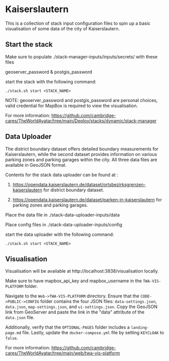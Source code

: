 # Kaiserslautern

This is a collection of stack input configuration files to spin up a basic visualisation of some data of the city of Kaiserslautern.

## Start the stack

Make sure to populate ./stack-manager-inputs/inputs/secrets/ with these files

geoserver_password & postgis_password

start the stack with the following command:

```
./stack.sh start <STACK_NAME>
```

NOTE: geoserver_password and postgis_password are personal choices, valid credential for MapBox is required to view the visualisation.

For more information: https://github.com/cambridge-cares/TheWorldAvatar/tree/main/Deploy/stacks/dynamic/stack-manager

## Data Uploader

The district boundary dataset offers detailed boundary measurements for Kaiserslautern, while the second dataset provides information on various parking zones and parking garages within the city. All three data files are available in GeoJSON format. 

Contents for the stack data uploader can be found at :
1. https://opendata.kaiserslautern.de/dataset/ortsbezirksgrenzen-kaiserslautern for district boundary dataset.

2. https://opendata.kaiserslautern.de/dataset/parken-in-kaiserslautern for parking zones and parking garages.



Place the data file in ./stack-data-uploader-inputs/data

Place config files in ./stack-data-uploader-inputs/config


start the data uploader with the following command:

```
./stack.sh start <STACK_NAME>
```

## Visualisation

Visualisation will be available at http://localhost:3838/visualisation locally. 

Make sure to have mapbox_api_key and mapbox_username in the `TWA-VIS-PLATFORM` folder.


Navigate to the `Web->TWA-VIS-PLATFORM` directory. Ensure that the `CODE->PUBLIC->CONFIG` folder contains the four JSON files: `data-settings.json`, `data.json`, `map-settings.json`, and `ui-settings.json`. Copy the GeoJSON link from GeoServer and paste the link in the "data" attribute of the  `data.json` file.

Additionally, verify that the `OPTIONAL-PAGES` folder includes a `landing-page.md` file. Lastly, update the `docker-compose.yml` file by setting `KEYCLOAK` to `false`.

For more information: https://github.com/cambridge-cares/TheWorldAvatar/tree/main/web/twa-vis-platform
